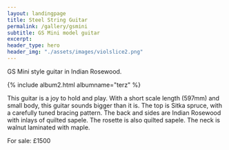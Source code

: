 ```yaml
---
layout: landingpage
title: Steel String Guitar
permalink: /gallery/gsmini
subtitle: GS Mini model guitar
excerpt: 
header_type: hero
header_img: "./assets/images/violslice2.png"
---
```


GS Mini style guitar in Indian Rosewood.

{% include album2.html albumname="terz" %}

This guitar is a joy to hold and play. With a short scale length (597mm) and small body, this guitar sounds bigger than it is. The top is Sitka spruce, with a carefully tuned bracing pattern. The back and sides are Indian Rosewood with inlays of quilted sapele. The rosette is also quilted sapele. The neck is walnut laminated with maple. 

For sale: £1500


